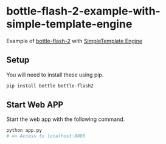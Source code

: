 # bottle-flash-2-example-with-simple-template-engine

Example of [bottle-flash-2](https://github.com/shinshin86/bottle-flash2) with [SimpleTemplate Engine](https://bottlepy.org/docs/dev/stpl.html)



## Setup

You will need to install these using pip.

```bash
pip install bottle bottle-flash2
```



## Start Web APP

Start the web app with the following command.

```bash
python app.py
# => Access to localhost:8080
```

